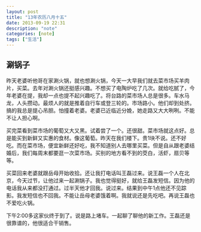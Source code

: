 ```yaml
---
layout: post
title: "13年农历八月十五"
date: 2013-09-19 22:31 
description: "note"
categories: [note]
tags: ["生活"]
---
```

## 涮锅子
昨天老婆听他哥在家涮火锅，就也想涮火锅，今天一大早我们就去菜市场买羊肉片，买菜。去年对涮火锅还挺感兴趣。不想买了电陶炉吃了几次。就给吃腻了，今年老婆在提，我却一点也提不起兴趣吃了。将台路的菜市场人总是很多。车水马龙，人头攒动。最烦人的就是推着自行车或登三轮的。市场路小。他们却到处挤。搞的我总是提心吊胆。怕撞着老婆。老婆已近临近分娩，她走路又大大咧咧。不能不让人担心啊。

买完菜看到菜市场的葡萄又大又黑。试着尝了一个。还很甜。菜市场就这点好。总是能买到新鲜又实惠的食材。像这葡萄。昨天在我们楼下。贵1块不说。还不好吃。而在菜市场，便宜新鲜还好吃，我不知道别人去哪里买菜。但是自从跟老婆结婚后，我们每周末都要逛一次菜市场。买别的地方看不到的茭白，活虾，扇贝等等。

买菜回来老婆就跟岳母开始收拾。还让我打电话叫王磊过来。说王磊一个人在北京，今天过节，让他过来一起涮锅子。我也觉得挺好，就给王磊发短信。因为他的电话我从来都没打通过。过半天他才回我。说过来。结果到中午1点他还不见踪影。我发短信也不回我。不能让岳母老婆饿着啊。我就说还是先吃吧。再说王磊也不爱吃火锅。

下午2:00多这家伙终于到了。说是路上堵车。一起聊了聊他的新工作。王磊还是很靠谱的，他很适合干销售。

